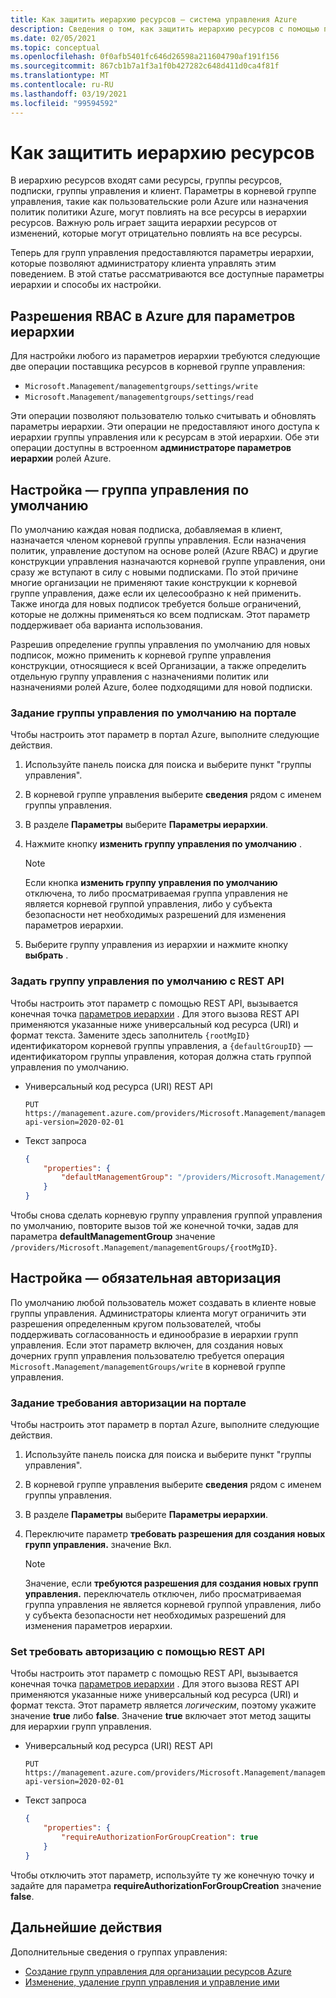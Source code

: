 ```yaml
---
title: Как защитить иерархию ресурсов — система управления Azure
description: Сведения о том, как защитить иерархию ресурсов с помощью параметров иерархии, в том числе с настройкой группы управления по умолчанию.
ms.date: 02/05/2021
ms.topic: conceptual
ms.openlocfilehash: 0f0afb5401fc646d26598a211604790af191f156
ms.sourcegitcommit: 867cb1b7a1f3a1f0b427282c648d411d0ca4f81f
ms.translationtype: MT
ms.contentlocale: ru-RU
ms.lasthandoff: 03/19/2021
ms.locfileid: "99594592"
---
```

# <a name="how-to-protect-your-resource-hierarchy"></a>Как защитить иерархию ресурсов

В иерархию ресурсов входят сами ресурсы, группы ресурсов, подписки, группы управления и клиент. Параметры в корневой группе управления, такие как пользовательские роли Azure или назначения политик политики Azure, могут повлиять на все ресурсы в иерархии ресурсов. Важную роль играет защита иерархии ресурсов от изменений, которые могут отрицательно повлиять на все ресурсы.

Теперь для групп управления предоставляются параметры иерархии, которые позволяют администратору клиента управлять этим поведением. В этой статье рассматриваются все доступные параметры иерархии и способы их настройки.

## <a name="azure-rbac-permissions-for-hierarchy-settings"></a>Разрешения RBAC в Azure для параметров иерархии

Для настройки любого из параметров иерархии требуются следующие две операции поставщика ресурсов в корневой группе управления:

- `Microsoft.Management/managementgroups/settings/write`
- `Microsoft.Management/managementgroups/settings/read`

Эти операции позволяют пользователю только считывать и обновлять параметры иерархии. Эти операции не предоставляют иного доступа к иерархии группы управления или к ресурсам в этой иерархии. Обе эти операции доступны в встроенном **администраторе параметров иерархии** ролей Azure.

## <a name="setting---default-management-group"></a>Настройка — группа управления по умолчанию

По умолчанию каждая новая подписка, добавляемая в клиент, назначается членом корневой группы управления. Если назначения политик, управление доступом на основе ролей (Azure RBAC) и другие конструкции управления назначаются корневой группе управления, они сразу же вступают в силу с новыми подписками. По этой причине многие организации не применяют такие конструкции к корневой группе управления, даже если их целесообразно к ней применить. Также иногда для новых подписок требуется больше ограничений, которые не должны применяться ко всем подпискам. Этот параметр поддерживает оба варианта использования.

Разрешив определение группы управления по умолчанию для новых подписок, можно применить к корневой группе управления конструкции, относящиеся к всей Организации, а также определить отдельную группу управления с назначениями политик или назначениями ролей Azure, более подходящими для новой подписки.

### <a name="set-default-management-group-in-portal"></a>Задание группы управления по умолчанию на портале

Чтобы настроить этот параметр в портал Azure, выполните следующие действия.

1. Используйте панель поиска для поиска и выберите пункт "группы управления".

1. В корневой группе управления выберите **сведения** рядом с именем группы управления.

1. В разделе **Параметры** выберите **Параметры иерархии**.

1. Нажмите кнопку **изменить группу управления по умолчанию** .

   > [!NOTE]
   > Если кнопка **изменить группу управления по умолчанию** отключена, то либо просматриваемая группа управления не является корневой группой управления, либо у субъекта безопасности нет необходимых разрешений для изменения параметров иерархии.

1. Выберите группу управления из иерархии и нажмите кнопку **выбрать** .

### <a name="set-default-management-group-with-rest-api"></a>Задать группу управления по умолчанию с REST API

Чтобы настроить этот параметр с помощью REST API, вызывается конечная точка [параметров иерархии](/rest/api/resources/hierarchysettings) . Для этого вызова REST API применяются указанные ниже универсальный код ресурса (URI) и формат текста. Замените здесь заполнитель `{rootMgID}` идентификатором корневой группы управления, а `{defaultGroupID}` — идентификатором группы управления, которая должна стать группой управления по умолчанию.

- Универсальный код ресурса (URI) REST API

  ```http
  PUT https://management.azure.com/providers/Microsoft.Management/managementGroups/{rootMgID}/settings/default?api-version=2020-02-01
  ```

- Текст запроса

  ```json
  {
      "properties": {
          "defaultManagementGroup": "/providers/Microsoft.Management/managementGroups/{defaultGroupID}"
      }
  }
  ```

Чтобы снова сделать корневую группу управления группой управления по умолчанию, повторите вызов той же конечной точки, задав для параметра **defaultManagementGroup** значение `/providers/Microsoft.Management/managementGroups/{rootMgID}`.

## <a name="setting---require-authorization"></a>Настройка — обязательная авторизация

По умолчанию любой пользователь может создавать в клиенте новые группы управления. Администраторы клиента могут ограничить эти разрешения определенным кругом пользователей, чтобы поддерживать согласованность и единообразие в иерархии групп управления. Если этот параметр включен, для создания новых дочерних групп управления пользователю требуется операция `Microsoft.Management/managementGroups/write` в корневой группе управления.

### <a name="set-require-authorization-in-portal"></a>Задание требования авторизации на портале

Чтобы настроить этот параметр в портал Azure, выполните следующие действия.

1. Используйте панель поиска для поиска и выберите пункт "группы управления".

1. В корневой группе управления выберите **сведения** рядом с именем группы управления.

1. В разделе **Параметры** выберите **Параметры иерархии**.

1. Переключите параметр **требовать разрешения для создания новых групп управления.** значение Вкл.

   > [!NOTE]
   > Значение, если **требуются разрешения для создания новых групп управления.** переключатель отключен, либо просматриваемая группа управления не является корневой группой управления, либо у субъекта безопасности нет необходимых разрешений для изменения параметров иерархии.

### <a name="set-require-authorization-with-rest-api"></a>Set требовать авторизацию с помощью REST API

Чтобы настроить этот параметр с помощью REST API, вызывается конечная точка [параметров иерархии](/rest/api/resources/hierarchysettings) . Для этого вызова REST API применяются указанные ниже универсальный код ресурса (URI) и формат текста. Этот параметр является _логическим_, поэтому укажите значение **true** либо **false**. Значение **true** включает этот метод защиты для иерархии групп управления.

- Универсальный код ресурса (URI) REST API

  ```http
  PUT https://management.azure.com/providers/Microsoft.Management/managementGroups/{rootMgID}/settings/default?api-version=2020-02-01
  ```

- Текст запроса

  ```json
  {
      "properties": {
          "requireAuthorizationForGroupCreation": true
      }
  }
  ```

Чтобы отключить этот параметр, используйте ту же конечную точку и задайте для параметра **requireAuthorizationForGroupCreation** значение **false**.

## <a name="next-steps"></a>Дальнейшие действия

Дополнительные сведения о группах управления:

- [Создание групп управления для организации ресурсов Azure](../create-management-group-portal.md)
- [Изменение, удаление групп управления и управление ими](../manage.md)
